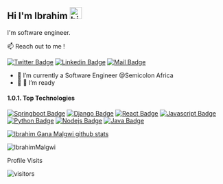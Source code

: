 ## Hi I'm Ibrahim <img src="https://user-images.githubusercontent.com/1303154/88677602-1635ba80-d120-11ea-84d8-d263ba5fc3c0.gif" width="28px" height="28px" alt="hi">

I'm  software engineer.

<!--
**IbrahimMalgwi/IbrahimMalgwi** is a ✨ _special_ ✨ repository because its `README.md` (this file) appears on your GitHub profile.

Here are some ideas to get you started:

- 🔭 I’m currently working on ...
- 🌱 I’m currently learning ...
- 👯 I’m looking to collaborate on ...
- 🤔 I’m looking for help with ...
- 💬 Ask me about ...
- 📫 How to reach me: ...
- 😄 Pronouns: ...
- ⚡ Fun fact: ...
-->


:mailbox: Reach out to me !

[![Twitter Badge](https://img.shields.io/badge/-@GanzyMalgwi-1ca0f1?style=flat&labelColor=1ca0f1&logo=twitter&logoColor=white&link=https://twitter.com/GanzyMalgwi)](https://twitter.com/GanzyMalgwi) [![Linkedin Badge](https://img.shields.io/badge/-Ibrahim-0e76a8?style=flat&labelColor=0e76a8&logo=linkedin&logoColor=white)](https://www.linkedin.com/in//ibrahim-gana-malgwi/) [![Mail Badge](https://img.shields.io/badge/-IbrahimMalgwi-c0392b?style=flat&labelColor=c0392b&logo=gmail&logoColor=white)](mailto:Ibrahim.ganzymalgwi@gmail.com)

<!-- TODO: Add last video link -->

- 🔭 I’m currently a Software Engineer @Semicolon Africa
- 🔭 🤔 I’m ready

#### 1.0.1. Top Technologies

<!-- TODO: Make technologies links takes you to repositories -->

[![Springboot Badge](https://img.shields.io/badge/-Springboot-61DBFB?style=for-the-badge&labelColor=green&logo=springboot&logoColor=61DBFB)](#) [![Django Badge](https://img.shields.io/badge/-Django-61DBFB?style=for-the-badge&labelColor=green&logo=django&logoColor=61DBFB)](#) 
[![React Badge](https://img.shields.io/badge/-React-61DBFB?style=for-the-badge&labelColor=black&logo=react&logoColor=61DBFB)](#) [![Javascript Badge](https://img.shields.io/badge/-Javascript-F0DB4F?style=for-the-badge&labelColor=black&logo=javascript&logoColor=F0DB4F)](#) [![Python Badge](https://img.shields.io/badge/-Python-007acc?style=for-the-badge&labelColor=yellow&logo=python&logoColor=007acc)](#) [![Nodejs Badge](https://img.shields.io/badge/-Nodejs-3C873A?style=for-the-badge&labelColor=black&logo=node.js&logoColor=3C873A)](#) [![Java Badge](https://img.shields.io/badge/-Java-e535ab?style=for-the-badge&labelColor=white&logo=java&logoColor=e585ba)](#)

[![Ibrahim Gana Malgwi github stats](https://github-readme-stats.vercel.app/api?username=IbrahimMalgwi)](https://github.com/IbrahimMalgwi/github-readme-stats)

<p><img align="center" src="https://github-readme-streak-stats.herokuapp.com/?user=IbrahimMalgwi&" alt="IbrahimMalgwi" /></p>



 Profile Visits 

![visitors](https://visitor-badge.glitch.me/badge?page_id=Marvechenky.Marvechenky)
